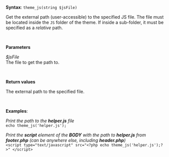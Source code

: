 **Syntax**: `theme_js(string $jsFile)`


Get the external path (user-accessible) to the specified JS file. The file must be located inside the `JS` folder of the theme. If inside a sub-folder, it must be specified as a *relative* path.

<br/>

**Parameters**

*$jsFile*
<br/>
   The file to get the path to.

<br/>

**Return values**

The external path to the specified file.

<br/>

**Examples**:

*Print the path to the **helper.js** file*
<br/>
`echo theme_js('helper.js');`


*Print the **script** element of the **BODY** with the path to **helper.js** from **footer.php** (can be anywhere else, including **header.php**)*
<br/>
`<script type="text/javascript" src="<?php echo theme_js('helper.js');?>" </script>`